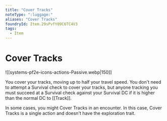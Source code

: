 ```yaml
---
title: "Cover Tracks"
noteType: ":luggage:"
aliases: "Cover Tracks"
foundryId: Item.29sPvfY09C6TC4V3
tags:
  - Item
---
```


# Cover Tracks
![[systems-pf2e-icons-actions-Passive.webp|150]]

You cover your tracks, moving up to half your travel speed. You don't need to attempt a Survival check to cover your tracks, but anyone tracking you must succeed at a Survival check against your Survival DC if it is higher than the normal DC to [[Track]].

In some cases, you might Cover Tracks in an encounter. In this case, Cover Tracks is a single action and doesn't have the exploration trait.
